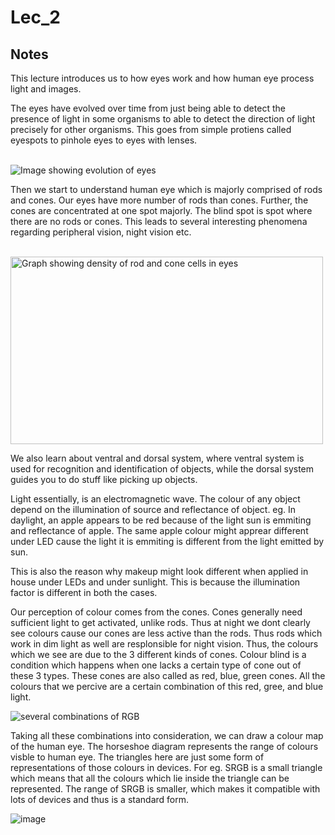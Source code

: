 # Lec_2

## Notes 
This lecture introduces us to how eyes work and how human eye process light and images.

<p>The eyes have evolved over time from just being able to detect the presence of light in some organisms to able to detect the direction of light precisely for other organisms. This goes from simple protiens called eyespots to pinhole eyes to eyes with lenses.</p>
<br>

<img src = "https://www.shutterstock.com/image-vector/diagram-evolution-eye-260nw-122616334.jpg" alt = "Image showing evolution of eyes" >

<p>Then we start to understand human eye which is majorly comprised of rods and cones. Our eyes have more number of rods than cones. Further, the cones are concentrated at one spot majorly. The blind spot is spot where there are no rods or cones. This leads to several interesting phenomena regarding peripheral vision, night vision etc.</p>
<br>
<img src = "https://www.webexhibits.org/colorart/i/distribution-of-cones-475.gif" alt = "Graph showing density of rod and cone cells in eyes" height = "300" width = "500">

We also learn about ventral and dorsal system, where ventral system is used for recognition and identification of objects, while the dorsal system guides you to do stuff like picking up objects.

Light essentially, is an electromagnetic wave. The colour of any object depend on the illumination of source and reflectance of object. eg. In daylight, an apple appears to be red because of the light sun is emmiting and reflectance of apple. The same apple colour might apprear different under LED cause the light it is emmiting is different from the light emitted by sun.

This is also the reason why makeup might look different when applied in house under LEDs and under sunlight. This is because the illumination factor is different in both the cases.

Our perception of colour comes from the cones. Cones generally need sufficient light to get activated, unlike rods. Thus at night we dont clearly see colours cause our cones are less active than the rods. Thus rods which work in dim light as well are resplonsible for night vision. Thus, the colours which we see are due to the 3 different kinds of cones. Colour blind is a condition which happens when one lacks a certain type of cone out of these 3 types. These cones are also called as red, blue, green cones. All the colours that we percive are a certain combination of this red, gree, and blue light.

<img src = "https://www.baeldung.com/wp-content/uploads/sites/4/2022/02/rgb.png" alt = "several combinations of RGB" >

Taking all these combinations into consideration, we can draw a colour map of the human eye. The horseshoe diagram represents the range of colours visble to human eye. The triangles here are just some form of representations of those colours in devices. For eg. SRGB is a small triangle which means that all the colours which lie inside the triangle can be represented. The range of SRGB is smaller, which makes it compatible with lots of devices and thus is a standard form.

![image](https://user-images.githubusercontent.com/103832825/204094413-1f640cf0-9994-453b-b346-28bd64b6fcdc.png)




